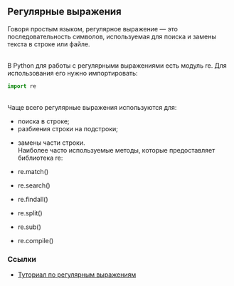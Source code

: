 <h2>Регулярные выражения</h2>
Говоря простым языком, регулярное выражение — это последовательность символов, используемая для поиска и замены текста в строке или файле.<br><br>

В Python для работы с регулярными выражениями есть модуль re. Для использования его нужно импортировать:
```python
import re
```
<br>
Чаще всего регулярные выражения используются для:

* поиска в строке;
* разбиения строки на подстроки;
- замены части строки.<br>
Наиболее часто используемые методы, которые предоставляет библиотека re:<br>

- re.match()
- re.search()
- re.findall()
- re.split()
- re.sub()
- re.compile()<br>
<h3>Ссылки</h3>

- [Туториал по регулярным выражениям](https://regexone.com)
